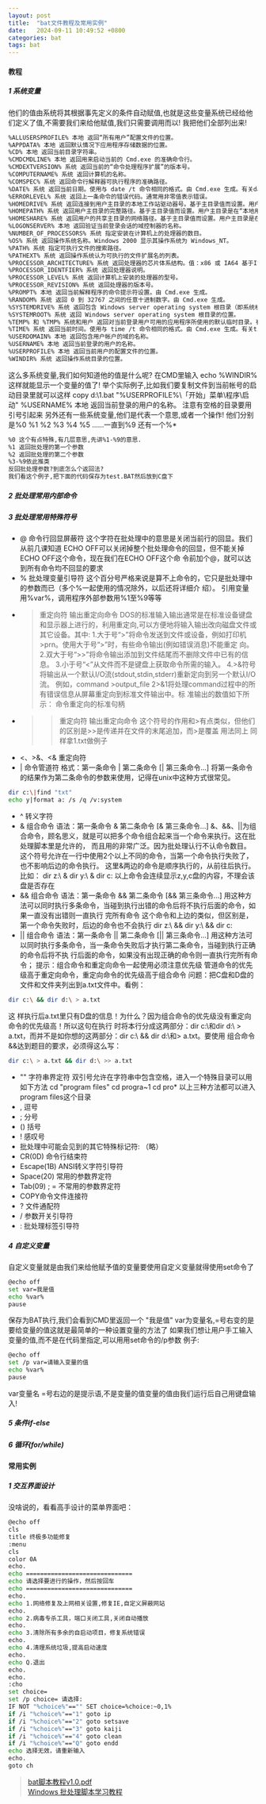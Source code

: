 ```yaml
---
layout: post
title:  "bat文件教程及常用实例"
date:   2024-09-11 10:49:52 +0800
categories: bat  
tags: bat
---
```

#### 教程
##### 1 系统变量
他们的值由系统将其根据事先定义的条件⾃动赋值,也就是这些变量系统已经给他们定义了值,不需要我们来给他赋值,我们只需要调⽤⽽以! 我把他们全部列出来!
``` bash
%ALLUSERSPROFILE% 本地 返回“所有⽤户”配置⽂件的位置。
%APPDATA% 本地 返回默认情况下应⽤程序存储数据的位置。
%CD% 本地 返回当前⽬录字符串。
%CMDCMDLINE% 本地 返回⽤来启动当前的 Cmd.exe 的准确命令⾏。
%CMDEXTVERSION% 系统 返回当前的“命令处理程序扩展”的版本号。
%COMPUTERNAME% 系统 返回计算机的名称。
%COMSPEC% 系统 返回命令⾏解释器可执⾏程序的准确路径。
%DATE% 系统 返回当前⽇期。使⽤与 date /t 命令相同的格式。由 Cmd.exe ⽣成。有关date 命令的详细信息，请参阅 Date。
%ERRORLEVEL% 系统 返回上⼀条命令的错误代码。通常⽤⾮零值表⽰错误。
%HOMEDRIVE% 系统 返回连接到⽤户主⽬录的本地⼯作站驱动器号。基于主⽬录值⽽设置。⽤户主⽬录是在“本地⽤户和组”中指定的。
%HOMEPATH% 系统 返回⽤户主⽬录的完整路径。基于主⽬录值⽽设置。⽤户主⽬录是在“本地⽤户和组”中指定的。
%HOMESHARE% 系统 返回⽤户的共享主⽬录的⽹络路径。基于主⽬录值⽽设置。⽤户主⽬录是在“本地⽤户和组”中指定的。
%LOGONSERVER% 本地 返回验证当前登录会话的域控制器的名称。
%NUMBER_OF_PROCESSORS% 系统 指定安装在计算机上的处理器的数⽬。
%OS% 系统 返回操作系统名称。Windows 2000 显⽰其操作系统为 Windows_NT。
%PATH% 系统 指定可执⾏⽂件的搜索路径。
%PATHEXT% 系统 返回操作系统认为可执⾏的⽂件扩展名的列表。
%PROCESSOR_ARCHITECTURE% 系统 返回处理器的芯⽚体系结构。值：x86 或 IA64 基于Itanium
%PROCESSOR_IDENTFIER% 系统 返回处理器说明。
%PROCESSOR_LEVEL% 系统 返回计算机上安装的处理器的型号。
%PROCESSOR_REVISION% 系统 返回处理器的版本号。
%PROMPT% 本地 返回当前解释程序的命令提⽰符设置。由 Cmd.exe ⽣成。
%RANDOM% 系统 返回 0 到 32767 之间的任意⼗进制数字。由 Cmd.exe ⽣成。
%SYSTEMDRIVE% 系统 返回包含 Windows server operating system 根⽬录（即系统根⽬录）的驱动器。
%SYSTEMROOT% 系统 返回 Windows server operating system 根⽬录的位置。
%TEMP% 和 %TMP% 系统和⽤户 返回对当前登录⽤户可⽤的应⽤程序所使⽤的默认临时⽬录。有些应⽤程序需要 TEMP，⽽其他应⽤程序则需要 TMP。
%TIME% 系统 返回当前时间。使⽤与 time /t 命令相同的格式。由 Cmd.exe ⽣成。有关time 命令的详细信息，请参阅 Time。
%USERDOMAIN% 本地 返回包含⽤户帐户的域的名称。
%USERNAME% 本地 返回当前登录的⽤户的名称。
%USERPROFILE% 本地 返回当前⽤户的配置⽂件的位置。
%WINDIR% 系统 返回操作系统⽬录的位置。

```
这么多系统变量,我们如何知道他的值是什么呢?
在CMD⾥输⼊ echo %WINDIR%这样就能显⽰⼀个变量的值了!
举个实际例⼦,⽐如我们要复制⽂件到当前帐号的启动⽬录⾥就可以这样
copy d:\1.bat "%USERPROFILE%\「开始」菜单\程序\启动"
%USERNAME% 本地 返回当前登录的⽤户的名称。 注意有空格的⽬录要⽤引号引起来
另外还有⼀些系统变量,他们是代表⼀个意思,或者⼀个操作!
他们分别是%0 %1 %2 %3 %4 %5 ......⼀直到%9 还有⼀个%*
``` bash
%0 这个有点特殊,有⼏层意思,先讲%1-%9的意思.
%1 返回批处理的第⼀个参数
%2 返回批处理的第⼆个参数
%3-%9依此推类
反回批处理参数?到底怎么个返回法?
我们看这个例⼦,把下⾯的代码保存为test.BAT然后放到C盘下
```
##### 2 批处理常用内部命令

##### 3 批处理常用特殊符号
 - @ 命令⾏回显屏蔽符
  这个字符在批处理中的意思是关闭当前⾏的回显。我们从前⼏课知道
ECHO OFF可以关闭掉整个批处理命令的回显，但不能关掉ECHO OFF这个命令，现在我们在ECHO OFF这个命
令前加个@，就可以达到所有命令均不回显的要求
 - % 批处理变量引导符
  这个百分号严格来说是算不上命令的，它只是批处理中的参数⽽已（多个%⼀起使⽤的情况除外，以后还将详细介
绍）。
引⽤变量⽤%var%，调⽤程序外部参数⽤%1⾄%9等等
 - > 重定向符
输出重定向命令
DOS的标准输⼊输出通常是在标准设备键盘和显⽰器上进⾏的，利⽤重定向,可以⽅便地将输⼊输出改向磁盘⽂件或
其它设备。其中:
1.⼤于号“>”将命令发送到⽂件或设备，例如打印机>prn。使⽤⼤于号“>”时，有些命令输出(例如错误消息)不能重定
向。
2.双⼤于号“>>”将命令输出添加到⽂件结尾⽽不删除⽂件中已有的信息。
3.⼩于号“<”从⽂件⽽不是键盘上获取命令所需的输⼊。
4.>&符号将输出从⼀个默认I/O流(stdout,stdin,stderr)重新定向到另⼀个默认I/O流。
例如，command >output_file 2>&1将处理command过程中的所有错误信息从屏幕重定向到标准⽂件输出中。标
准输出的数值如下所⽰：
命令重定向的标准句柄
 - >> 重定向符
  输出重定向命令
这个符号的作⽤和>有点类似，但他们的区别是>>是传递并在⽂件的末尾追加，⽽>是覆盖
⽤法同上
同样拿1.txt做例⼦
 - <、>&、<& 重定向符
 - | 命令管道符
格式：第⼀条命令 | 第⼆条命令 [| 第三条命令...]
将第⼀条命令的结果作为第⼆条命令的参数来使⽤，记得在unix中这种⽅式很常见。
``` bash
dir c:\|find "txt"
echo y|format a: /s /q /v:system

```
 - ^ 转义字符
 - & 组合命令
语法：第⼀条命令 & 第⼆条命令 [& 第三条命令...]
&、&&、||为组合命令，顾名思义，就是可以把多个命令组合起来当⼀个命令来执⾏。这在批处理脚本⾥是允许的，
⽽且⽤的⾮常⼴泛。因为批处理认⾏不认命令数⽬。
这个符号允许在⼀⾏中使⽤2个以上不同的命令，当第⼀个命令执⾏失败了，也不影响后边的命令执⾏。
这⾥&两边的命令是顺序执⾏的，从前往后执⾏。
⽐如：
dir z:\ & dir y:\ & dir c:
以上命令会连续显⽰z,y,c盘的内容，不理会该盘是否存在
 - && 组合命令
语法：第⼀条命令 && 第⼆条命令 [&& 第三条命令...]
⽤这种⽅法可以同时执⾏多条命令，当碰到执⾏出错的命令后将不执⾏后⾯的命令，如果⼀直没有出错则⼀直执⾏
完所有命令
这个命令和上边的类似，但区别是，第⼀个命令失败时，后边的命令也不会执⾏
dir z:\ && dir y:\ && dir c:
 - || 组合命令
语法：第⼀条命令 || 第⼆条命令 [|| 第三条命令...]
⽤这种⽅法可以同时执⾏多条命令，当⼀条命令失败后才执⾏第⼆条命令，当碰到执⾏正确的命令后将不执
⾏后⾯的命令，如果没有出现正确的命令则⼀直执⾏完所有命令；
提⽰：组合命令和重定向命令⼀起使⽤必须注意优先级
管道命令的优先级⾼于重定向命令，重定向命令的优先级⾼于组合命令
问题：把C盘和D盘的⽂件和⽂件夹列出到a.txt⽂件中。看例：
``` bash
dir c:\ && dir d:\ > a.txt
```
这 样执⾏后a.txt⾥只有D盘的信息！为什么？因为组合命令的优先级没有重定向命令的优先级⾼！所以这句在执⾏
时将本⾏分成这两部分：dir c:\和dir d:\ > a.txt，⽽并不是如你想的这两部分：dir c:\ && dir d:\和> a.txt。要使⽤
组合命令&&达到题⽬的要求，必须得这么写：
``` bash
dir c:\ > a.txt && dir d:\ >> a.txt
```
 - "" 字符串界定符
双引号允许在字符串中包含空格，进⼊⼀个特殊⽬录可以⽤如下⽅法
cd "program files"
cd progra~1
cd pro*
以上三种⽅法都可以进⼊program files这个⽬录
 - , 逗号
 - ; 分号
 - () 括号
 - ! 感叹号
 - 批处理中可能会见到的其它特殊标记符: （略）
 - CR(0D) 命令⾏结束符
 - Escape(1B) ANSI转义字符引导符
 - Space(20) 常⽤的参数界定符
 - Tab(09) ; = 不常⽤的参数界定符
 - COPY命令⽂件连接符
 - ? ⽂件通配符
 - / 参数开关引导符
 - : 批处理标签引导符


##### 4 自定义变量
⾃定义变量就是由我们来给他赋予值的变量要使⽤⾃定义变量就得使⽤set命令了
``` bash
@echo off
set var=我是值
echo %var%
pause

```
保存为BAT执⾏,我们会看到CMD⾥返回⼀个 "我是值"
var为变量名,=号右变的是要给变量的值这就是最简单的⼀种设置变量的⽅法了
如果我们想让⽤户⼿⼯输⼊变量的值,⽽不是在代码⾥指定,可以⽤⽤set命令的/p参数
例⼦:
``` bash
@echo off
set /p var=请输⼊变量的值
echo %var%
pause

```
var变量名 =号右边的是提⽰语,不是变量的值变量的值由我们运⾏后⾃⼰⽤键盘输⼊!
##### 5 条件if-else


##### 6 循环(for/while)




#### 常用实例
##### 1 交互界面设计
没啥说的，看看⾼⼿设计的菜单界⾯吧：
``` bash
@echo off
cls
title 终极多功能修复
:menu
cls
color 0A
echo.
echo ==============================
echo 请选择要进⾏的操作，然后按回车
echo ==============================
echo.
echo 1.⽹络修复及上⽹相关设置,修复IE,⾃定义屏蔽⽹站
echo.
echo 2.病毒专杀⼯具，端⼝关闭⼯具,关闭⾃动播放
echo.
echo 3.清除所有多余的⾃启动项⽬，修复系统错误
echo.
echo 4.清理系统垃圾,提⾼启动速度
echo.
echo Q.退出
echo.
echo.
:cho
set choice=
set /p choice= 请选择:
IF NOT "%choice%"=="" SET choice=%choice:~0,1%
if /i "%choice%"=="1" goto ip
if /i "%choice%"=="2" goto setsave
if /i "%choice%"=="3" goto kaiji
if /i "%choice%"=="4" goto clean
if /i "%choice%"=="Q" goto endd
echo 选择⽆效，请重新输⼊
echo.
goto ch
```



> [bat脚本教程v1.0.pdf](https://data-release-yjw.oss-cn-beijing.aliyuncs.com/files/bat/bat%E8%84%9A%E6%9C%AC%E6%95%99%E7%A8%8Bv1.0.pdf) <br>
> [Windows 批处理脚本学习教程](http://docs.30c.org/dosbat/)
